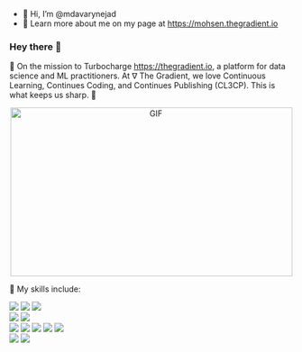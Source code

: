 - 👋 Hi, I’m @mdavarynejad
- 👀 Learn more about me on my page at https://mohsen.thegradient.io

### Hey there 👋

🚀 On the mission to Turbocharge https://thegradient.io, a platform for data science and ML practitioners. At ∇ The Gradient, we love Continuous Learning, Continues Coding, and Continues Publishing (CL3CP). This is what keeps us sharp. 🚀

<p align="center">
<img align="center" alt="GIF" src="https://raw.githubusercontent.com/mdavarynejad/mdavarynejad/main/assets/coding-freak.gif" width="500" height="300" />
</p>


💬 My skills include:
<p>
  <img src="https://img.shields.io/badge/Python-3776AB?style=for-the-badge&logo=python&logoColor=white" />  
  <img src="https://img.shields.io/badge/R-276DC3?style=for-the-badge&logo=r&logoColor=white"/>
  <img src="https://img.shields.io/badge/Java-ED8B00?style=for-the-badge&logo=java&logoColor=white"/><br/>
  <img src="https://img.shields.io/badge/MySQL-005C84?style=for-the-badge&logo=mysql&logoColor=white"/>
  <img src="https://img.shields.io/badge/PostgreSQL-316192?style=for-the-badge&logo=postgresql&logoColor=white"/><br/>
  <img src="https://img.shields.io/badge/Pandas-2C2D72?style=for-the-badge&logo=pandas&logoColor=white"/>
  <img src="https://img.shields.io/badge/Numpy-777BB4?style=for-the-badge&logo=numpy&logoColor=white"/>
  <img src="https://img.shields.io/badge/scikit_learn-F7931E?style=for-the-badge&logo=scikit-learn&logoColor=white"/>
  <img src="https://img.shields.io/badge/scipy-grey?style=for-the-badge&logo=scipy"/>
  <img src="https://img.shields.io/badge/PyTorch-EE4C2C?style=for-the-badge&logo=PyTorch&logoColor=white"/><br/>
  <img src="https://img.shields.io/badge/databricks-777BB4?style=for-the-badge&logo=databricks&logoColor=white"/>
  <img src="https://img.shields.io/badge/mlflow-grey?style=for-the-badge&logo=mlflow"/>
</p>
